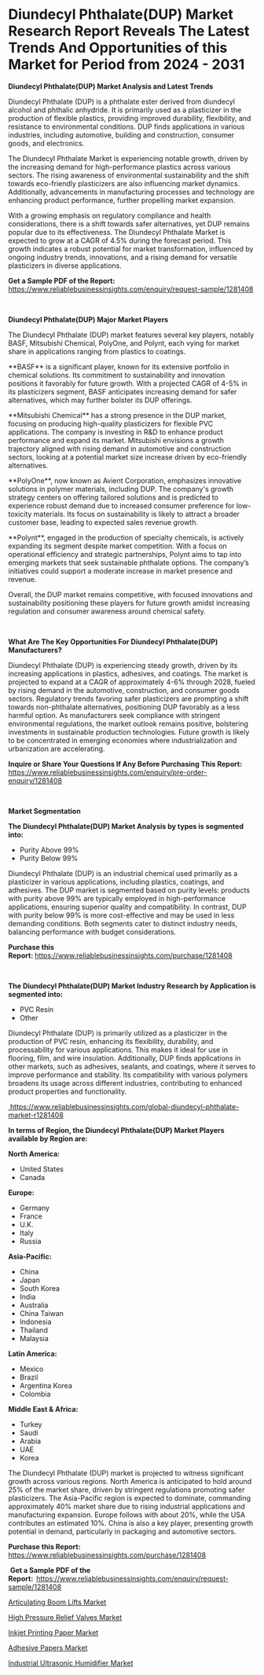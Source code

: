 <p><h1>Diundecyl Phthalate(DUP) Market Research Report Reveals The Latest Trends And Opportunities of this Market for Period from 2024 - 2031</h1></p><p><strong>Diundecyl Phthalate(DUP) Market Analysis and Latest Trends</strong></p>
<p><p>Diundecyl Phthalate (DUP) is a phthalate ester derived from diundecyl alcohol and phthalic anhydride. It is primarily used as a plasticizer in the production of flexible plastics, providing improved durability, flexibility, and resistance to environmental conditions. DUP finds applications in various industries, including automotive, building and construction, consumer goods, and electronics.</p><p>The Diundecyl Phthalate Market is experiencing notable growth, driven by the increasing demand for high-performance plastics across various sectors. The rising awareness of environmental sustainability and the shift towards eco-friendly plasticizers are also influencing market dynamics. Additionally, advancements in manufacturing processes and technology are enhancing product performance, further propelling market expansion.</p><p>With a growing emphasis on regulatory compliance and health considerations, there is a shift towards safer alternatives, yet DUP remains popular due to its effectiveness. The Diundecyl Phthalate Market is expected to grow at a CAGR of 4.5% during the forecast period. This growth indicates a robust potential for market transformation, influenced by ongoing industry trends, innovations, and a rising demand for versatile plasticizers in diverse applications.</p></p>
<p><strong>Get a Sample PDF of the Report:&nbsp;</strong> <a href="https://www.reliablebusinessinsights.com/enquiry/request-sample/1281408?utm_campaign=1109&utm_medium=2&utm_source=Github&utm_content=ia&utm_term=18112024&utm_id=diundecyl-phthalatedup">https://www.reliablebusinessinsights.com/enquiry/request-sample/1281408</a></p>
<p>&nbsp;</p>
<p><strong>Diundecyl Phthalate(DUP) Major Market Players</strong></p>
<p><p>The Diundecyl Phthalate (DUP) market features several key players, notably BASF, Mitsubishi Chemical, PolyOne, and Polynt, each vying for market share in applications ranging from plastics to coatings.</p><p>**BASF** is a significant player, known for its extensive portfolio in chemical solutions. Its commitment to sustainability and innovation positions it favorably for future growth. With a projected CAGR of 4-5% in its plasticizers segment, BASF anticipates increasing demand for safer alternatives, which may further bolster its DUP offerings.</p><p>**Mitsubishi Chemical** has a strong presence in the DUP market, focusing on producing high-quality plasticizers for flexible PVC applications. The company is investing in R&D to enhance product performance and expand its market. Mitsubishi envisions a growth trajectory aligned with rising demand in automotive and construction sectors, looking at a potential market size increase driven by eco-friendly alternatives.</p><p>**PolyOne**, now known as Avient Corporation, emphasizes innovative solutions in polymer materials, including DUP. The company's growth strategy centers on offering tailored solutions and is predicted to experience robust demand due to increased consumer preference for low-toxicity materials. Its focus on sustainability is likely to attract a broader customer base, leading to expected sales revenue growth.</p><p>**Polynt**, engaged in the production of specialty chemicals, is actively expanding its segment despite market competition. With a focus on operational efficiency and strategic partnerships, Polynt aims to tap into emerging markets that seek sustainable phthalate options. The company’s initiatives could support a moderate increase in market presence and revenue.</p><p>Overall, the DUP market remains competitive, with focused innovations and sustainability positioning these players for future growth amidst increasing regulation and consumer awareness around chemical safety.</p></p>
<p>&nbsp;</p>
<p><strong>What Are The Key Opportunities For Diundecyl Phthalate(DUP) Manufacturers?</strong></p>
<p><p>Diundecyl Phthalate (DUP) is experiencing steady growth, driven by its increasing applications in plastics, adhesives, and coatings. The market is projected to expand at a CAGR of approximately 4-6% through 2028, fueled by rising demand in the automotive, construction, and consumer goods sectors. Regulatory trends favoring safer plasticizers are prompting a shift towards non-phthalate alternatives, positioning DUP favorably as a less harmful option. As manufacturers seek compliance with stringent environmental regulations, the market outlook remains positive, bolstering investments in sustainable production technologies. Future growth is likely to be concentrated in emerging economies where industrialization and urbanization are accelerating.</p></p>
<p><strong>Inquire or Share Your Questions If Any Before Purchasing This Report:</strong> <a href="https://www.reliablebusinessinsights.com/enquiry/pre-order-enquiry/1281408?utm_campaign=1109&utm_medium=2&utm_source=Github&utm_content=ia&utm_term=18112024&utm_id=diundecyl-phthalatedup">https://www.reliablebusinessinsights.com/enquiry/pre-order-enquiry/1281408</a></p>
<p>&nbsp;</p>
<p><strong>Market Segmentation</strong></p>
<p><strong>The Diundecyl Phthalate(DUP) Market Analysis by types is segmented into:</strong></p>
<p><ul><li>Purity Above 99%</li><li>Purity Below 99%</li></ul></p>
<p><p>Diundecyl Phthalate (DUP) is an industrial chemical used primarily as a plasticizer in various applications, including plastics, coatings, and adhesives. The DUP market is segmented based on purity levels: products with purity above 99% are typically employed in high-performance applications, ensuring superior quality and compatibility. In contrast, DUP with purity below 99% is more cost-effective and may be used in less demanding conditions. Both segments cater to distinct industry needs, balancing performance with budget considerations.</p></p>
<p><strong>Purchase this Report:&nbsp;</strong><a href="https://www.reliablebusinessinsights.com/purchase/1281408?utm_campaign=1109&utm_medium=2&utm_source=Github&utm_content=ia&utm_term=18112024&utm_id=diundecyl-phthalatedup">https://www.reliablebusinessinsights.com/purchase/1281408</a></p>
<p>&nbsp;</p>
<p><strong>The Diundecyl Phthalate(DUP) Market Industry Research by Application is segmented into:</strong></p>
<p><ul><li>PVC Resin</li><li>Other</li></ul></p>
<p><p>Diundecyl Phthalate (DUP) is primarily utilized as a plasticizer in the production of PVC resin, enhancing its flexibility, durability, and processability for various applications. This makes it ideal for use in flooring, film, and wire insulation. Additionally, DUP finds applications in other markets, such as adhesives, sealants, and coatings, where it serves to improve performance and stability. Its compatibility with various polymers broadens its usage across different industries, contributing to enhanced product properties and functionality.</p></p>
<p><a href="https://www.reliablebusinessinsights.com/global-diundecyl-phthalate-market-r1281408?utm_campaign=1109&utm_medium=2&utm_source=Github&utm_content=ia&utm_term=18112024&utm_id=diundecyl-phthalatedup">&nbsp;https://www.reliablebusinessinsights.com/global-diundecyl-phthalate-market-r1281408</a></p>
<p><strong>In terms of Region, the Diundecyl Phthalate(DUP) Market Players available by Region are:</strong></p>
<p>
    <p> <strong> North America: </strong>
        <ul>
            <li>United States</li>
            <li>Canada</li>
        </ul>
        </p> 
    <p> <strong> Europe: </strong>
        <ul>
            <li>Germany</li>
            <li>France</li>
            <li>U.K.</li>
            <li>Italy</li>
            <li>Russia</li>
        </ul>
        </p> 
    <p> <strong> Asia-Pacific: </strong>
        <ul>
            <li>China</li>
            <li>Japan</li>
            <li>South Korea</li>
            <li>India</li>
            <li>Australia</li>
            <li>China Taiwan</li>
            <li>Indonesia</li>
            <li>Thailand</li>
            <li>Malaysia</li>
        </ul>
        </p> 
    <p> <strong> Latin America: </strong>
        <ul>
            <li>Mexico</li>
            <li>Brazil</li>
            <li>Argentina Korea</li>
            <li>Colombia</li>
        </ul>
        </p> 
    <p> <strong> Middle East & Africa: </strong>
        <ul>
            <li>Turkey</li>
            <li>Saudi</li>
            <li>Arabia</li>
            <li>UAE</li>
            <li>Korea</li>
        </ul>
    </p>
    </p>
<p><p>The Diundecyl Phthalate (DUP) market is projected to witness significant growth across various regions. North America is anticipated to hold around 25% of the market share, driven by stringent regulations promoting safer plasticizers. The Asia-Pacific region is expected to dominate, commanding approximately 40% market share due to rising industrial applications and manufacturing expansion. Europe follows with about 20%, while the USA contributes an estimated 10%. China is also a key player, presenting growth potential in demand, particularly in packaging and automotive sectors.</p></p>
<p><strong>Purchase this Report: </strong><a href="https://www.reliablebusinessinsights.com/purchase/1281408?utm_campaign=1109&utm_medium=2&utm_source=Github&utm_content=ia&utm_term=18112024&utm_id=diundecyl-phthalatedup">https://www.reliablebusinessinsights.com/purchase/1281408</a></p>
<p>&nbsp;<strong>Get a Sample PDF of the Report:&nbsp;&nbsp;</strong><a href="https://www.reliablebusinessinsights.com/enquiry/request-sample/1281408?utm_campaign=1109&utm_medium=2&utm_source=Github&utm_content=ia&utm_term=18112024&utm_id=diundecyl-phthalatedup">https://www.reliablebusinessinsights.com/enquiry/request-sample/1281408</a></p>
<p><strong></strong></p>
<p><p><a href="https://github.com/AshikRahman665/Market-Research-Report-List-1/blob/main/articulating-boom-lifts-market.md?utm_campaign=1109&utm_medium=2&utm_source=Github&utm_content=ia&utm_term=18112024&utm_id=diundecyl-phthalatedup">Articulating Boom Lifts Market</a></p><p><a href="https://www.linkedin.com/pulse/market-leaders-laggards-global-high-pressure-relief-valves-wyohe?utm_campaign=1109&utm_medium=2&utm_source=Github&utm_content=ia&utm_term=18112024&utm_id=diundecyl-phthalatedup">High Pressure Relief Valves Market</a></p><p><a href="https://issuu.com/reportprime-2/docs/inkjet-printing-paper-market-size-2_9b4ff68ac4e7c8?utm_campaign=1109&utm_medium=2&utm_source=Github&utm_content=ia&utm_term=18112024&utm_id=diundecyl-phthalatedup">Inkjet Printing Paper Market</a></p><p><a href="https://issuu.com/reportprime-2/docs/adhesive-papers-market-size-2030.pp_34f44f313df517?utm_campaign=1109&utm_medium=2&utm_source=Github&utm_content=ia&utm_term=18112024&utm_id=diundecyl-phthalatedup">Adhesive Papers Market</a></p><p><a href="https://www.linkedin.com/pulse/emerging-opportunities-challenges-global-industrial-ultrasonic-4msfe?utm_campaign=1109&utm_medium=2&utm_source=Github&utm_content=ia&utm_term=18112024&utm_id=diundecyl-phthalatedup">Industrial Ultrasonic Humidifier Market</a></p></p>